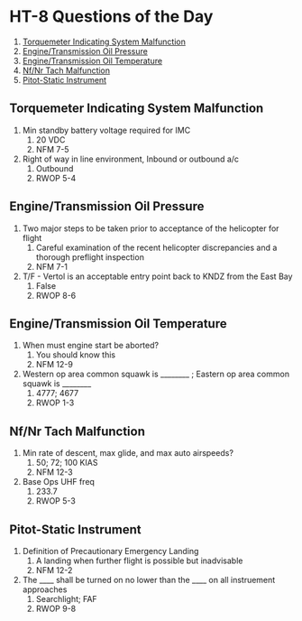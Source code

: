 # HT-8 Questions of the Day

1. [Torquemeter Indicating System Malfunction](#torquemeter-indicating-system-malfunction)
1. [Engine/Transmission Oil Pressure](#enginetransmission-oil-pressure)
1. [Engine/Transmission Oil Temperature](#enginetransmission-oil-temperature)
1. [Nf/Nr Tach Malfunction](#nfnr-tach-malfunction)
1. [Pitot-Static Instrument](#pitot-static-instrument)

## Torquemeter Indicating System Malfunction

1. Min standby battery voltage required for IMC
    1. 20 VDC
    1. NFM 7-5
1. Right of way in line environment, Inbound or outbound a/c
    1. Outbound
    1.  RWOP 5-4

## Engine/Transmission Oil Pressure

1. Two major steps to be taken prior to acceptance of the helicopter for flight
    1. Careful examination of the recent helicopter discrepancies and a thorough preflight inspection
    1. NFM 7-1
1. T/F - Vertol is an acceptable entry point back to KNDZ from the East Bay
    1. False
    1. RWOP 8-6

## Engine/Transmission Oil Temperature

1. When must engine start be aborted?
    1. You should know this
    1. NFM 12-9
1. Western op area common squawk is ________ ; Eastern op area common squawk is ________
    1. 4777; 4677
    1. RWOP 1-3

## Nf/Nr Tach Malfunction

1. Min rate of descent, max glide, and max auto airspeeds?
    1. 50; 72; 100 KIAS
    1. NFM 12-3
1. Base Ops UHF freq
    1. 233.7
    1. RWOP 5-3

## Pitot-Static Instrument

1. Definition of Precautionary Emergency Landing
    1. A landing when further flight is possible but inadvisable
    1. NFM 12-2
1. The ____ shall be turned on no lower than the ____ on all instruement approaches
    1. Searchlight; FAF
    1. RWOP 9-8
